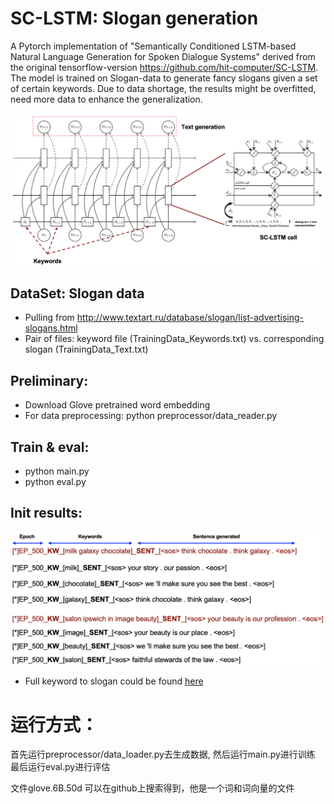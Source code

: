 # SC-LSTM: Slogan generation
A Pytorch implementation of "Semantically Conditioned LSTM-based Natural Language Generation for Spoken Dialogue Systems" derived from the original tensorflow-version https://github.com/hit-computer/SC-LSTM.
The model is trained on Slogan-data to generate fancy slogans given a set of certain keywords.
Due to data shortage, the results might be overfitted, need more data to enhance the generalization.

<img src="img/model.png"  width="800">

## DataSet: Slogan data
- Pulling from http://www.textart.ru/database/slogan/list-advertising-slogans.html
- Pair of files: keyword file (TrainingData_Keywords.txt) vs. corresponding slogan (TrainingData_Text.txt)

## Preliminary:
- Download Glove pretrained word embedding
- For data preprocessing: python preprocessor/data_reader.py

## Train & eval:
- python main.py
- python eval.py

## Init results:

<img src="img/sample.png"  width="600">

- Full keyword to slogan could be found [here](./result/sample.txt)

# 运行方式：
首先运行preprocessor/data_loader.py去生成数据,
然后运行main.py进行训练
最后运行eval.py进行评估

文件glove.6B.50d 可以在github上搜索得到，他是一个词和词向量的文件
